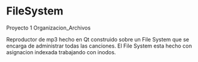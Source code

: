 # FileSystem
Proyecto 1 Organizacion_Archivos

Reproductor de mp3 hecho en Qt construido sobre un File System que se encarga de administrar todas las canciones. El File System esta hecho con asignacion indexada trabajando con inodos.
